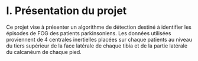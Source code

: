 # I. Présentation du projet

Ce projet vise à présenter un algorithme de détection destiné à identifier les épisodes de FOG des patients parkinsoniens. Les données utilisées proviennent de 4 centrales inertielles placées sur chaque patients au niveau du tiers supérieur de la face latérale de chaque tibia et de la partie latérale du calcanéum de chaque pied.
